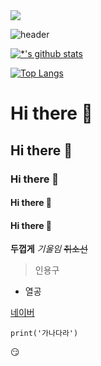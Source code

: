 <image  src = 'C:/Users/WinUser/Pictures/화면 캡처 2022-11-08 162717'>

![header](https://capsule-render.vercel.app/api?type=egg&color=auto&height=300&section=header&text=데이터%20분석가&fontSize=90)

[![*'s github stats](https://github-readme-stats.vercel.app/api?username=JULLEONG)](https://github.com/JULLEONG)

[![Top Langs](https://github-readme-stats.vercel.app/api/top-langs/?username=JULLEONG)](https://github.com/JULLEONG/github-readme-stats)



# Hi there 👋
## Hi there 👋
### Hi there 👋
#### Hi there 👋
#### Hi there 👋

**두껍게**
*기울임*
~~취소선~~

> 인용구
* 열공

[네이버](naver.com)

```
print('가나다라')
```
:smirk:
